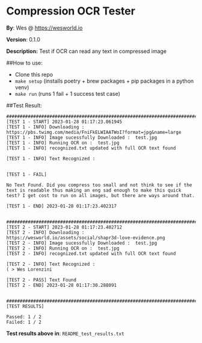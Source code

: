 # Compression OCR Tester
**By**: Wes @ https://wesworld.io

**Version**: 0.1.0

**Description:**
Test if OCR can read any text in compressed image

##How to use:
- Clone this repo
- `make setup` (installs poetry + brew packages + pip packages in a python venv)
- `make run` (runs 1 fail + 1 success test case)


##Test Result:
```
################################################################################################
[TEST 1 - START] 2023-01-28 01:17:23.061945
[TEST 1 - INFO] Downloading :  https://pbs.twimg.com/media/FniFkELWIAATWoI?format=jpg&name=large
[TEST 1 - INFO] Image sucessfully Downloaded :  test.jpg
[TEST 1 - INFO] Running OCR on :  test.jpg
[TEST 1 - INFO] recognized.txt updated with full OCR text found

[TEST 1 - INFO] Text Recognized : 


[TEST 1 - FAIL]

No Text Found. Did you compress too small and not think to see if the text is readable thus making an eng sad enough to make this quick test? I get cost to run on all images, but there are ways around that.

[TEST 1 - END] 2023-01-28 01:17:23.402317


################################################################################################
[TEST 2 - START] 2023-01-28 01:17:23.402712
[TEST 2 - INFO] Downloading :  https://wesworld.io/assets/social/shapr3d-love-evidence.png
[TEST 2 - INFO] Image sucessfully Downloaded :  test.jpg
[TEST 2 - INFO] Running OCR on :  test.jpg
[TEST 2 - INFO] recognized.txt updated with full OCR text found

[TEST 2 - INFO] Text Recognized : 
( > Wes Lorenzini

[TEST 2 - PASS] Text Found
[TEST 2 - END] 2023-01-28 01:17:30.288091


################################################################################################
[TEST RESULTS]

Passed: 1 / 2
Failed: 1 / 2
```
**Test results above in**: `README_test_results.txt`
